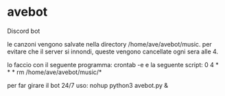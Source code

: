 # avebot
Discord bot

le canzoni vengono salvate nella directory /home/ave/avebot/music.
per evitare che il server si innondi, queste vengono cancellate ogni sera alle 4.

lo faccio con il seguente programma:
	crontab -e
e la seguente script:
	0 4 * * * rm /home/ave/avebot/music/*

per far girare il bot 24/7 uso:
	nohup python3 avebot.py &
